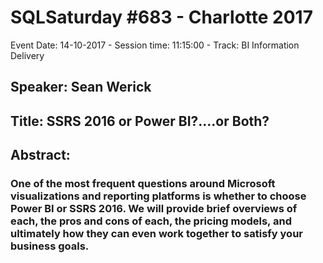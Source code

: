 # SQLSaturday #683 - Charlotte 2017
Event Date: 14-10-2017 - Session time: 11:15:00 - Track: BI Information Delivery
## Speaker: Sean Werick
## Title: SSRS 2016 or Power BI?....or Both?
## Abstract:
### One of the most frequent questions around Microsoft visualizations and reporting platforms is whether to choose Power BI or SSRS 2016. We will provide brief overviews of each, the pros and cons of each, the pricing models, and ultimately how they can even work together to satisfy your business goals.
